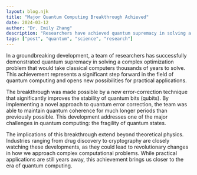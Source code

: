 ```yaml
---
layout: blog.njk
title: "Major Quantum Computing Breakthrough Achieved"
date: 2024-03-12
author: "Dr. Emily Zhang"
description: "Researchers have achieved quantum supremacy in solving a complex optimization problem, marking a significant milestone in quantum computing."
tags: ["post", "quantum", "science", "research"]
---
```


In a groundbreaking development, a team of researchers has successfully demonstrated quantum supremacy in solving a complex optimization problem that would take classical computers thousands of years to solve. This achievement represents a significant step forward in the field of quantum computing and opens new possibilities for practical applications.

The breakthrough was made possible by a new error-correction technique that significantly improves the stability of quantum bits (qubits). By implementing a novel approach to quantum error correction, the team was able to maintain quantum coherence for much longer periods than previously possible. This development addresses one of the major challenges in quantum computing: the fragility of quantum states.

The implications of this breakthrough extend beyond theoretical physics. Industries ranging from drug discovery to cryptography are closely watching these developments, as they could lead to revolutionary changes in how we approach complex computational problems. While practical applications are still years away, this achievement brings us closer to the era of quantum computing.
